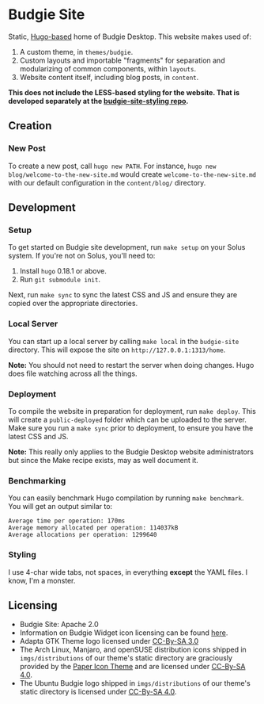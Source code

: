 # Budgie Site

Static, [Hugo-based](https://gohugo.io) home of Budgie Desktop. This website makes used of:

1. A custom theme, in `themes/budgie`.
2. Custom layouts and importable "fragments" for separation and modularizing of common components, within `layouts`.
3. Website content itself, including blog posts, in `content`.

**This does not include the LESS-based styling for the website. That is developed separately at the [budgie-site-styling repo](https://github.com/getsolus/budgie-site-styling).**

## Creation

### New Post

To create a new post, call `hugo new PATH`. For instance, `hugo new blog/welcome-to-the-new-site.md` would create `welcome-to-the-new-site.md` with our default
configuration in the `content/blog/` directory.

## Development

### Setup

To get started on Budgie site development, run `make setup` on your Solus system. If you're not on Solus, you'll need to:

1. Install `hugo` 0.18.1 or above.
2. Run `git submodule init`.

Next, run `make sync` to sync the latest CSS and JS and ensure they are copied over the appropriate directories.

### Local Server

You can start up a local server by calling `make local` in the `budgie-site` directory. This will expose the site on `http://127.0.0.1:1313/home`.

**Note:** You should not need to restart the server when doing changes. Hugo does file watching across all the things.

### Deployment

To compile the website in preparation for deployment, run `make deploy`. This will create a `public-deployed` folder which can be uploaded to the server. Make sure you run a `make sync` prior to deployment,
to ensure you have the latest CSS and JS.

**Note:** This really only applies to the Budgie Desktop website administrators but since the Make recipe exists, may as well document it.

### Benchmarking

You can easily benchmark Hugo compilation by running `make benchmark`. You will get an output similar to:

```
Average time per operation: 170ms
Average memory allocated per operation: 114037kB
Average allocations per operation: 1299640
```

### Styling

I use 4-char wide tabs, not spaces, in everything **except** the YAML files. I know, I'm a monster.

## Licensing

- Budgie Site: Apache 2.0
- Information on Budgie Widget icon licensing can be found [here](https://github.com/budgie-desktop/budgie-desktop/tree/master/data/icons).
- Adapta GTK Theme logo licensed under [CC-By-SA 3.0](https://github.com/adapta-project/adapta-github-resources/blob/master/LICENSE.)
- The Arch Linux, Manjaro, and openSUSE distribution icons shipped in `imgs/distributions` of our theme's static directory are graciously provided by the [Paper Icon Theme](https://github.com/snwh/paper-icon-theme) and are licensed under [CC-By-SA 4.0](https://github.com/snwh/paper-icon-theme/blob/master/COPYING).
- The Ubuntu Budgie logo shipped in `imgs/distributions` of our theme's static directory is licensed under [CC-By-SA 4.0](https://github.com/UbuntuBudgie/assets/blob/master/LICENSE).
